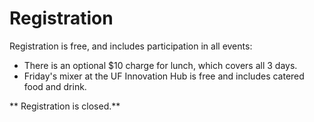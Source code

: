 # Registration

Registration is free, and includes participation in all events:
* There is an optional $10 charge for lunch, which covers all 3 days.
* Friday's mixer at the UF Innovation Hub is free and includes catered food and drink.

** Registration is closed.**
